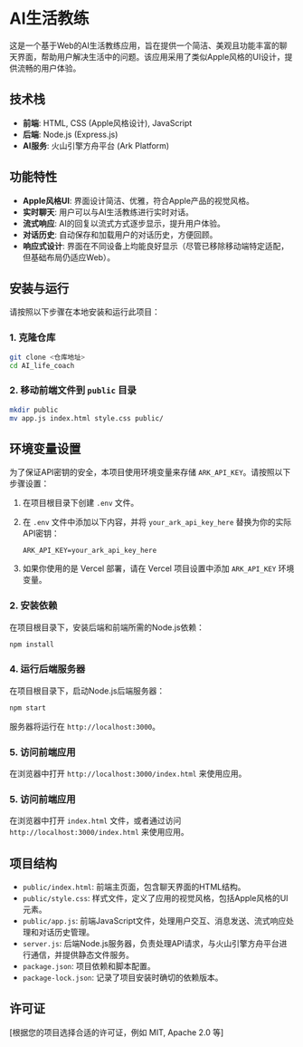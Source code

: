 # AI生活教练

这是一个基于Web的AI生活教练应用，旨在提供一个简洁、美观且功能丰富的聊天界面，帮助用户解决生活中的问题。该应用采用了类似Apple风格的UI设计，提供流畅的用户体验。

## 技术栈

- **前端**: HTML, CSS (Apple风格设计), JavaScript
- **后端**: Node.js (Express.js)
- **AI服务**: 火山引擎方舟平台 (Ark Platform)

## 功能特性

- **Apple风格UI**: 界面设计简洁、优雅，符合Apple产品的视觉风格。
- **实时聊天**: 用户可以与AI生活教练进行实时对话。
- **流式响应**: AI的回复以流式方式逐步显示，提升用户体验。
- **对话历史**: 自动保存和加载用户的对话历史，方便回顾。
- **响应式设计**: 界面在不同设备上均能良好显示（尽管已移除移动端特定适配，但基础布局仍适应Web）。

## 安装与运行

请按照以下步骤在本地安装和运行此项目：

### 1. 克隆仓库

```bash
git clone <仓库地址>
cd AI_life_coach
```

### 2. 移动前端文件到 `public` 目录

```bash
mkdir public
mv app.js index.html style.css public/
```

## 环境变量设置

为了保证API密钥的安全，本项目使用环境变量来存储 `ARK_API_KEY`。请按照以下步骤设置：

1. 在项目根目录下创建 `.env` 文件。
2. 在 `.env` 文件中添加以下内容，并将 `your_ark_api_key_here` 替换为你的实际API密钥：

   ```
   ARK_API_KEY=your_ark_api_key_here
   ```

3. 如果你使用的是 Vercel 部署，请在 Vercel 项目设置中添加 `ARK_API_KEY` 环境变量。

### 2. 安装依赖

在项目根目录下，安装后端和前端所需的Node.js依赖：

```bash
npm install
```



### 4. 运行后端服务器

在项目根目录下，启动Node.js后端服务器：

```bash
npm start
```

服务器将运行在 `http://localhost:3000`。

### 5. 访问前端应用

在浏览器中打开 `http://localhost:3000/index.html` 来使用应用。

### 5. 访问前端应用

在浏览器中打开 `index.html` 文件，或者通过访问 `http://localhost:3000/index.html` 来使用应用。

## 项目结构

- `public/index.html`: 前端主页面，包含聊天界面的HTML结构。
- `public/style.css`: 样式文件，定义了应用的视觉风格，包括Apple风格的UI元素。
- `public/app.js`: 前端JavaScript文件，处理用户交互、消息发送、流式响应处理和对话历史管理。
- `server.js`: 后端Node.js服务器，负责处理API请求，与火山引擎方舟平台进行通信，并提供静态文件服务。
- `package.json`: 项目依赖和脚本配置。
- `package-lock.json`: 记录了项目安装时确切的依赖版本。

## 许可证

[根据您的项目选择合适的许可证，例如 MIT, Apache 2.0 等]